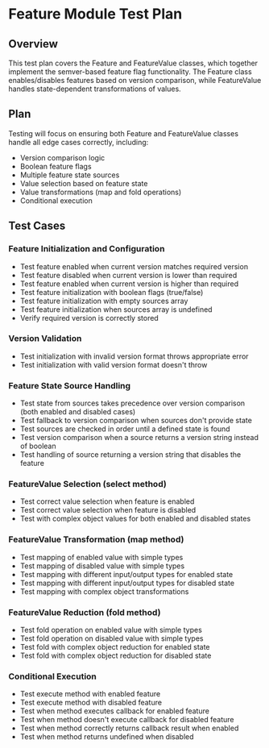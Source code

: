 # Feature Module Test Plan

## Overview
This test plan covers the Feature and FeatureValue classes, which together implement the semver-based feature flag functionality. The Feature class enables/disables features based on version comparison, while FeatureValue handles state-dependent transformations of values.

## Plan
Testing will focus on ensuring both Feature and FeatureValue classes handle all edge cases correctly, including:
- Version comparison logic
- Boolean feature flags
- Multiple feature state sources
- Value selection based on feature state
- Value transformations (map and fold operations)
- Conditional execution

## Test Cases

### Feature Initialization and Configuration
- Test feature enabled when current version matches required version
- Test feature disabled when current version is lower than required
- Test feature enabled when current version is higher than required
- Test feature initialization with boolean flags (true/false)
- Test feature initialization with empty sources array
- Test feature initialization when sources array is undefined
- Verify required version is correctly stored

### Version Validation
- Test initialization with invalid version format throws appropriate error
- Test initialization with valid version format doesn't throw

### Feature State Source Handling
- Test state from sources takes precedence over version comparison (both enabled and disabled cases)
- Test fallback to version comparison when sources don't provide state
- Test sources are checked in order until a defined state is found
- Test version comparison when a source returns a version string instead of boolean
- Test handling of source returning a version string that disables the feature

### FeatureValue Selection (select method)
- Test correct value selection when feature is enabled
- Test correct value selection when feature is disabled
- Test with complex object values for both enabled and disabled states

### FeatureValue Transformation (map method)
- Test mapping of enabled value with simple types
- Test mapping of disabled value with simple types
- Test mapping with different input/output types for enabled state
- Test mapping with different input/output types for disabled state
- Test mapping with complex object transformations

### FeatureValue Reduction (fold method)
- Test fold operation on enabled value with simple types
- Test fold operation on disabled value with simple types
- Test fold with complex object reduction for enabled state
- Test fold with complex object reduction for disabled state

### Conditional Execution
- Test execute method with enabled feature
- Test execute method with disabled feature
- Test when method executes callback for enabled feature
- Test when method doesn't execute callback for disabled feature
- Test when method correctly returns callback result when enabled
- Test when method returns undefined when disabled